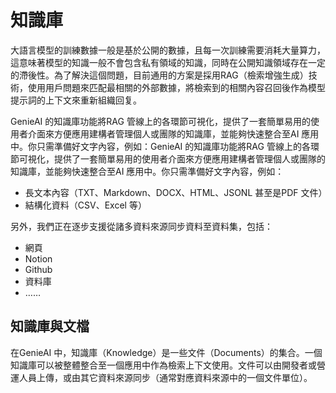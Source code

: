 # 知識庫
大語言模型的訓練數據一般是基於公開的數據，且每一次訓練需要消耗大量算力，這意味著模型的知識一般不會包含私有領域的知識，同時在公開知識領域存在一定的滯後性。為了解決這個問題，目前通用的方案是採用RAG（檢索增強生成）技術，使用用戶問題來匹配最相關的外部數據，將檢索到的相關內容召回後作為模型提示詞的上下文來重新組織回复。

GenieAI 的知識庫功能將RAG 管線上的各環節可視化，提供了一套簡單易用的使用者介面來方便應用建構者管理個人或團隊的知識庫，並能夠快速整合至AI 應用中。你只需準備好文字內容，例如：GenieAI 的知識庫功能將RAG 管線上的各環節可視化，提供了一套簡單易用的使用者介面來方便應用建構者管理個人或團隊的知識庫，並能夠快速整合至AI 應用中。你只需準備好文字內容，例如：
- 長文本內容（TXT、Markdown、DOCX、HTML、JSONL 甚至是PDF 文件）
- 結構化資料（CSV、Excel 等）

另外，我們正在逐步支援從諸多資料來源同步資料至資料集，包括：
- 網頁
- Notion
- Github
- 資料庫
- ……

## 知識庫與文檔
在GenieAI 中，知識庫（Knowledge）是一些文件（Documents）的集合。一個知識庫可以被整體整合至一個應用中作為檢索上下文使用。文件可以由開發者或營運人員上傳，或由其它資料來源同步（通常對應資料來源中的一個文件單位）。